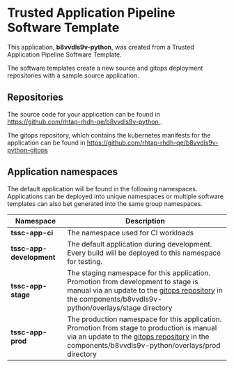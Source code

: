 # Trusted Application Pipeline Software Template

This application, **b8vvdls9v-python**, was created from a Trusted Application Pipeline Software Template.

The software templates create a new source and gitops deployment repositories with a sample source application. 

## Repositories

The source code for your application can be found in [https://github.com/rhtap-rhdh-qe/b8vvdls9v-python ](https://github.com/rhtap-rhdh-qe/b8vvdls9v-python ).
 
The gitops repository, which contains the kubernetes manifests for the application can be found in 
[https://github.com/rhtap-rhdh-qe/b8vvdls9v-python-gitops ](https://github.com/rhtap-rhdh-qe/b8vvdls9v-python-gitops ) 

## Application namespaces 

The default application will be found in the following namespaces. Applications can be deployed into unique namespaces or multiple software templates can also bet generated into the same group namespaces.  

|  Namespace   |  Description   |  
| -------- | -------- |
| **tssc-app-ci** | The namespace used for CI workloads |
| **tssc-app-development** | The default application during development. Every build will be deployed to this namespace for testing. |
| **tssc-app-stage** | The staging namespace for this application. Promotion from development to stage is manual via an update to the [gitops repository](https://github.com/rhtap-rhdh-qe/b8vvdls9v-python-gitops ) in the components/b8vvdls9v-python/overlays/stage directory |
| **tssc-app-prod** | The production namespace for this application. Promotion from stage to production is manual via an update to the [gitops repository](https://github.com/rhtap-rhdh-qe/b8vvdls9v-python-gitops ) in the components/b8vvdls9v-python/overlays/prod directory |